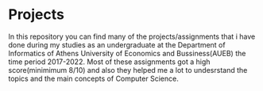 # Projects
In this repository you can find many of the projects/assignments that i have done during my studies as an undergraduate at the Department of Informatics of Athens University
of Economics and Bussiness(AUEB) the time period 2017-2022.
Most of these assignments got a high score(minimimum 8/10) and also they helped me a lot to undesrstand the topics and the main concepts of Computer Science.

